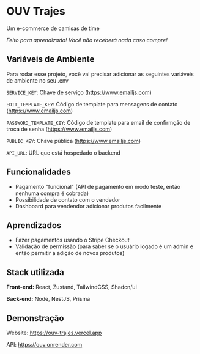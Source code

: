 
# OUV Trajes

Um e-commerce de camisas de time

*Feito para aprendizado! Você não receberá nada caso compre!*




## Variáveis de Ambiente

Para rodar esse projeto, você vai precisar adicionar as seguintes variáveis de ambiente no seu .env

`SERVICE_KEY`: Chave de serviço (https://www.emailjs.com)

`EDIT_TEMPLATE_KEY`: Código de template para mensagens de contato (https://www.emailjs.com)

`PASSWORD_TEMPLATE_KEY`: Código de template para email de confirmção de troca de senha (https://www.emailjs.com)

`PUBLIC_KEY`: Chave pública (https://www.emailjs.com)

`API_URL`: URL que está hospedado o backend
## Funcionalidades

- Pagamento "funcional" (API de pagamento em modo teste, então nenhuma compra é cobrada)
- Possibilidade de contato com o vendedor
- Dashboard para vendendor adicionar produtos facilmente

## Aprendizados

- Fazer pagamentos usando o Stripe Checkout
- Validação de permissão (para saber se o usuário logado é um admin e então permitir a adição de novos produtos)




## Stack utilizada

**Front-end:** React, Zustand, TailwindCSS, Shadcn/ui

**Back-end:** Node, NestJS, Prisma


## Demonstração

Website: https://ouv-trajes.vercel.app

API: https://ouv.onrender.com

